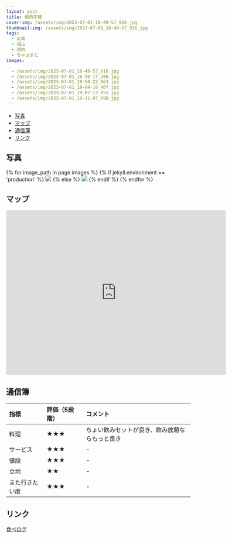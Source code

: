 ```yaml
---
layout: post
title: 焼肉牛徳
cover-img: /assets/img/2023-07-01_18-49-57_916.jpg
thumbnail-img: /assets/img/2023-07-01_18-49-57_916.jpg
tags:
  - 広島
  - 福山
  - 焼肉
  - ちゃさまと
images:  

  - /assets/img/2023-07-01_18-49-57_916.jpg
  - /assets/img/2023-07-01_18-50-17_280.jpg
  - /assets/img/2023-07-01_18-50-22_963.jpg
  - /assets/img/2023-07-01_19-04-16_407.jpg
  - /assets/img/2023-07-01_19-07-13_051.jpg
  - /assets/img/2023-07-01_19-11-07_698.jpg
---
```




<!-- TOC -->

- [写真](#写真)
- [マップ](#マップ)
- [通信簿](#通信簿)
- [リンク](#リンク)

<!-- /TOC -->

## 写真

{% for image_path in page.images %}
{% if jekyll.environment == 'production' %}
<img src="https://raw.githubusercontent.com/taira1117/fukuyama_izakaya/master/{{ image_path }}">
{% else %}
<img src="{{ image_path }}">
{% endif %}
{% endfor %}

## マップ

<iframe src="https://www.google.com/maps/embed?pb=!1m14!1m8!1m3!1d13154.01258812259!2d133.3530446!3d34.4901265!3m2!1i1024!2i768!4f13.1!3m3!1m2!1s0x355110f22d4faa75%3A0x6db55aa9272fda5!2z54S86IKJIOeJm-W-sw!5e0!3m2!1sja!2sjp!4v1688356542822!5m2!1sja!2sjp" width="600" height="450" style="border:0;" allowfullscreen="" loading="lazy" referrerpolicy="no-referrer-when-downgrade"></iframe>

## 通信簿

| 指標 | 評価（5段階） | コメント |
| :------ |:--- | :--- |
| 料理 | ★★★ | ちょい飲みセットが良き、飲み放題ならもっと良き |
| サービス | ★★★ | - |
| 値段 | ★★★ | - |
| 立地 | ★★ | - |
| また行きたい度 | ★★★ | - |

## リンク

[食べログ](https://tabelog.com/hiroshima/A3403/A340308/34000919/)